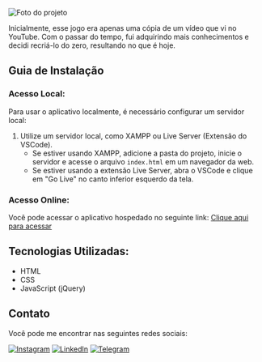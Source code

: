![Foto do projeto](https://github.com/lezzin/rock_scape/assets/103830032/9c80f6b8-0757-4b28-9208-1d51d8c18ac0)

Inicialmente, esse jogo era apenas uma cópia de um vídeo que vi no YouTube. Com o passar do tempo, fui adquirindo mais conhecimentos e decidi recriá-lo do zero, resultando no que é hoje.

## Guia de Instalação
### Acesso Local:

Para usar o aplicativo localmente, é necessário configurar um servidor local:

1. Utilize um servidor local, como XAMPP ou Live Server (Extensão do VSCode).
   - Se estiver usando XAMPP, adicione a pasta do projeto, inicie o servidor e acesse o arquivo `index.html` em um navegador da web.
   - Se estiver usando a extensão Live Server, abra o VSCode e clique em "Go Live" no canto inferior esquerdo da tela.

### Acesso Online:

Você pode acessar o aplicativo hospedado no seguinte link: [Clique aqui para acessar](https://rockscape.vercel.app/)

## Tecnologias Utilizadas:

- HTML
- CSS
- JavaScript (jQuery)

## Contato

Você pode me encontrar nas seguintes redes sociais:

[![Instagram](https://img.shields.io/badge/Instagram-E4405F?style=for-the-badge&logo=instagram&logoColor=white)](https://www.instagram.com/leandroadrian_/)
[![LinkedIn](https://img.shields.io/badge/LinkedIn-0077B5?style=for-the-badge&logo=linkedin&logoColor=white)](https://www.linkedin.com/in/leandro-adrian)
[![Telegram](https://img.shields.io/badge/Telegram-2CA5E0?style=for-the-badge&logo=telegram&logoColor=white)](https://t.me/LeandroAdrian)
